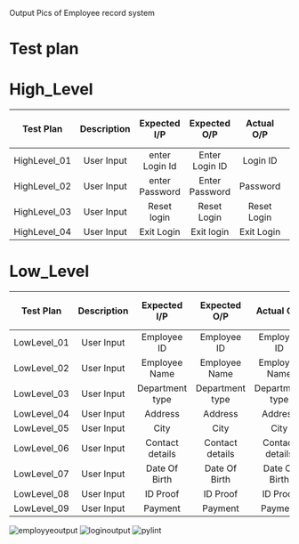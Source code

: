 Output Pics of Employee record system
# Test plan
# High_Level
Test Plan | Description | Expected I/P | Expected O/P | Actual O/P | Type of Test|
|:--:|:--:|:--:|:--:|:--:|:--:|
|HighLevel_01| User Input| enter Login Id| Enter Login ID| Login ID| valid|
|HighLevel_02| User Input| enter Password| Enter Password| Password| valid| 
|HighLevel_03| User Input| Reset login | Reset Login| Reset Login| valid| 
|HighLevel_04| User Input| Exit Login | Exit login| Exit Login| valid| 


# Low_Level
Test Plan | Description | Expected I/P | Expected O/P | Actual O/P | Type of Test|
|:--:|:--:|:--:|:--:|:--:|:--:|
|LowLevel_01| User Input| Employee ID| Employee ID|Employee ID| valid|
|LowLevel_02| User Input| Employee Name|Employee Name|Employee Name|valid|
|LowLevel_03| User Input| Department type|Department type|Department type|valid|
|LowLevel_04| User Input|Address|Address|Address|valid|
|LowLevel_05| User Input|City|City|City|Valid|
|LowLevel_06| User Input|Contact details|Contact details|Contact details|Valid|
|LowLevel_07| User Input|Date Of Birth|Date Of Birth|Date Of Birth|Valid|
|LowLevel_08| User Input|ID Proof|ID Proof|ID Proof|Valid|
|LowLevel_09| User Input|Payment|Payment|Payment|Valid|




![employyeoutput](https://user-images.githubusercontent.com/82767035/163684164-59e1d952-b3fd-49c9-8327-627d85ced028.png)
![loginoutput](https://user-images.githubusercontent.com/82767035/163684169-ba40ca6e-22c9-453a-8b20-2a343b90a277.png)
![pylint](https://user-images.githubusercontent.com/82767035/163726426-f0e89193-70b1-480c-9f6b-68269feb973b.jpeg)

